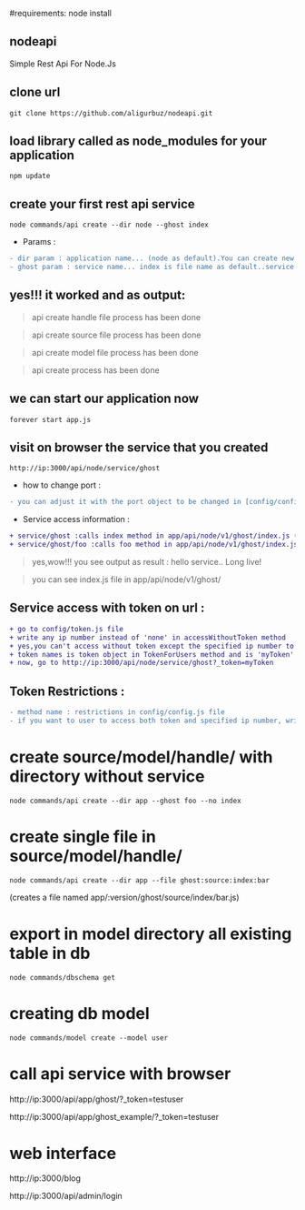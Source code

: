 #requirements:
node install

## nodeapi
Simple Rest Api For Node.Js

## clone url

```
git clone https://github.com/aligurbuz/nodeapi.git

```

## load library called as node_modules for your application

```
npm update

```

## create your first rest api service

```
node commands/api create --dir node --ghost index

```

* Params :

```diff
- dir param : application name... (node as default).You can create new application name as appname/v1 in app/api
- ghost param : service name... index is file name as default..service wants as obligatory for access (http://ip:3000/api/node/service/ghost)

```


## yes!!! it worked and as output:

> api create handle file process has been done

> api create source file process has been done

> api create model file process has been done

> api create process has been done


## we can start our application now

```
forever start app.js

```



## visit on browser the service that you created

```
http://ip:3000/api/node/service/ghost

```


* how to change port :

```diff
- you can adjust it with the port object to be changed in [config/config.js] file

```

* Service access information :

```diff
+ service/ghost :calls index method in app/api/node/v1/ghost/index.js (actually it is service/ghost/index)
+ service/ghost/foo :calls foo method in app/api/node/v1/ghost/index.js

```

>yes,wow!!! you see output as result : hello service.. Long live!

>you can see index.js file in app/api/node/v1/ghost/


## Service access with token on url :

```diff
+ go to config/token.js file
+ write any ip number instead of 'none' in accessWithoutToken method
+ yes,you can't access without token except the specified ip number to service any more
+ token names is token object in TokenForUsers method and is 'myToken' as default
+ now, go to http://ip:3000/api/node/service/ghost?_token=myToken

```


## Token Restrictions :

```diff
- method name : restrictions in config/config.js file
- if you want to user to access both token and specified ip number, write token name to none object restrictions method and change it's ip

```


# create source/model/handle/ with directory without service

```
node commands/api create --dir app --ghost foo --no index

```

# create single file in source/model/handle/

```
node commands/api create --dir app --file ghost:source:index:bar

```

(creates a file named app/:version/ghost/source/index/bar.js)

# export in model directory all existing table in db

```
node commands/dbschema get

```


# creating db model

```
node commands/model create --model user

```



# call api service with browser

http://ip:3000/api/app/ghost/?_token=testuser

http://ip:3000/api/app/ghost_example/?_token=testuser

# web interface

http://ip:3000/blog

http://ip:3000/api/admin/login
